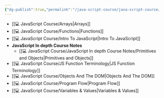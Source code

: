 ```yaml
---
{"dg-publish":true,"permalink":"/java-script-course/java-script-course/","dgPassFrontmatter":true,"noteIcon":"1","created":"2023-11-14T21:08:36.533+05:30","updated":"2023-12-12T07:34:22.228+05:30"}
---
```



- [[💻 JavaScript Course/Arrays\|Arrays]]
- [[💻 JavaScript Course/Functions\|Functions]]
- [[💻 JavaScript Course/Intro To JavaScript\|Intro To JavaScript]]
- **JavaScript In depth Course Notes**
	- [[💻 JavaScript Course/JavaScript In depth Course Notes/Primitives and Objects\|Primitives and Objects]]
- [[💻 JavaScript Course/JS Function Terminology\|JS Function Terminology]]
- [[💻 JavaScript Course/Objects And The DOM\|Objects And The DOM]]
- [[💻 JavaScript Course/Program Flow\|Program Flow]]
- [[💻 JavaScript Course/Variables & Values\|Variables & Values]]

